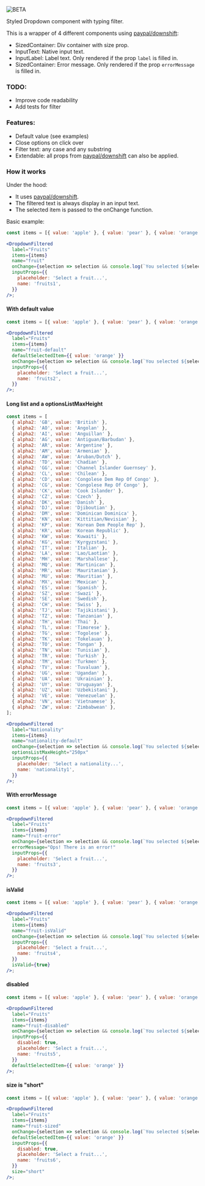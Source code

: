 ![BETA](https://img.shields.io/badge/BETA-0.0.4-yellow.svg)

Styled Dropdown component with typing filter.

This is a wrapper of 4 different components using [paypal/downshift](https://github.com/paypal/downshift):

- SizedContainer: Div container with size prop.
- InputText: Native input text.
- InputLabel: Label text. Only rendered if the prop `label` is filled in.
- SizedContainer: Error message. Only rendered if the prop `errorMessage` is filled in.

### TODO:

- Improve code readability
- Add tests for filter

### Features:

- Default value (see examples)
- Close options on click over
- Filter text: any case and any substring
- Extendable: all props from [paypal/downshift](https://github.com/paypal/downshift) can also
  be applied.

### How it works

Under the hood:

- It uses [paypal/downshift](https://github.com/paypal/downshift).
- The filtered text is always display in an input text.
- The selected item is passed to the onChange function.

Basic example:

```jsx
const items = [{ value: 'apple' }, { value: 'pear' }, { value: 'orange' }, { value: 'grape' }, { value: 'banana' }];

<DropdownFiltered
  label="Fruits"
  items={items}
  name="fruit"
  onChange={selection => selection && console.log(`You selected ${selection.value}`)}
  inputProps={{
    placeholder: 'Select a fruit...',
    name: 'fruits1',
  }}
/>;
```

#### With default value

```jsx
const items = [{ value: 'apple' }, { value: 'pear' }, { value: 'orange' }, { value: 'grape' }, { value: 'banana' }];

<DropdownFiltered
  label="Fruits"
  items={items}
  name="fruit-default"
  defaultSelectedItem={{ value: 'orange' }}
  onChange={selection => selection && console.log(`You selected ${selection.value}`)}
  inputProps={{
    placeholder: 'Select a fruit...',
    name: 'fruits2',
  }}
/>;
```

#### Long list and a optionsListMaxHeight

```jsx
const items = [
  { alpha2: 'GB', value: 'British' },
  { alpha2: 'AO', value: 'Angolan' },
  { alpha2: 'AI', value: 'Anguillan' },
  { alpha2: 'AG', value: 'Antiguan/Barbudan' },
  { alpha2: 'AR', value: 'Argentine' },
  { alpha2: 'AM', value: 'Armenian' },
  { alpha2: 'AW', value: 'Aruban/Dutch' },
  { alpha2: 'TD', value: 'Chadian' },
  { alpha2: 'GG', value: 'Channel Islander Guernsey' },
  { alpha2: 'CL', value: 'Chilean' },
  { alpha2: 'CD', value: 'Congolese Dem Rep Of Congo' },
  { alpha2: 'CG', value: 'Congolese Rep Of Congo' },
  { alpha2: 'CK', value: 'Cook Islander' },
  { alpha2: 'CZ', value: 'Czech' },
  { alpha2: 'DK', value: 'Danish' },
  { alpha2: 'DJ', value: 'Djiboutian' },
  { alpha2: 'DM', value: 'Dominican Dominica' },
  { alpha2: 'KN', value: 'Kittitian/Nevisian' },
  { alpha2: 'KP', value: 'Korean Dem People Rep' },
  { alpha2: 'KR', value: 'Korean Republic' },
  { alpha2: 'KW', value: 'Kuwaiti' },
  { alpha2: 'KG', value: 'Kyrgyzstani' },
  { alpha2: 'IT', value: 'Italian' },
  { alpha2: 'LA', value: 'Lao/Laotian' },
  { alpha2: 'MH', value: 'Marshallese' },
  { alpha2: 'MQ', value: 'Martinican' },
  { alpha2: 'MR', value: 'Mauritanian' },
  { alpha2: 'MU', value: 'Mauritian' },
  { alpha2: 'MX', value: 'Mexican' },
  { alpha2: 'ES', value: 'Spanish' },
  { alpha2: 'SZ', value: 'Swazi' },
  { alpha2: 'SE', value: 'Swedish' },
  { alpha2: 'CH', value: 'Swiss' },
  { alpha2: 'TJ', value: 'Tajikistani' },
  { alpha2: 'TZ', value: 'Tanzanian' },
  { alpha2: 'TH', value: 'Thai' },
  { alpha2: 'TL', value: 'Timorese' },
  { alpha2: 'TG', value: 'Togolese' },
  { alpha2: 'TK', value: 'Tokelauan' },
  { alpha2: 'TO', value: 'Tongan' },
  { alpha2: 'TN', value: 'Tunisian' },
  { alpha2: 'TR', value: 'Turkish' },
  { alpha2: 'TM', value: 'Turkmen' },
  { alpha2: 'TV', value: 'Tuvaluan' },
  { alpha2: 'UG', value: 'Ugandan' },
  { alpha2: 'UA', value: 'Ukrainian' },
  { alpha2: 'UY', value: 'Uruguayan' },
  { alpha2: 'UZ', value: 'Uzbekistani' },
  { alpha2: 'VE', value: 'Venezuelan' },
  { alpha2: 'VN', value: 'Vietnamese' },
  { alpha2: 'ZW', value: 'Zimbabwean' },
];

<DropdownFiltered
  label="Nationality"
  items={items}
  name="nationality-default"
  onChange={selection => selection && console.log(`You selected ${selection.alpha2}`)}
  optionsListMaxHeight="250px"
  inputProps={{
    placeholder: 'Select a nationality...',
    name: 'nationality1',
  }}
/>;
```

#### With errorMessage

```jsx
const items = [{ value: 'apple' }, { value: 'pear' }, { value: 'orange' }, { value: 'grape' }, { value: 'banana' }];

<DropdownFiltered
  label="Fruits"
  items={items}
  name="fruit-error"
  onChange={selection => selection && console.log(`You selected ${selection.value}`)}
  errorMessage="Ops! There is an error!"
  inputProps={{
    placeholder: 'Select a fruit...',
    name: 'fruits3',
  }}
/>;
```

#### isValid

```jsx
const items = [{ value: 'apple' }, { value: 'pear' }, { value: 'orange' }, { value: 'grape' }, { value: 'banana' }];

<DropdownFiltered
  label="Fruits"
  items={items}
  name="fruit-isValid"
  onChange={selection => selection && console.log(`You selected ${selection.value}`)}
  inputProps={{
    placeholder: 'Select a fruit...',
    name: 'fruits4',
  }}
  isValid={true}
/>;
```

#### disabled

```jsx
const items = [{ value: 'apple' }, { value: 'pear' }, { value: 'orange' }, { value: 'grape' }, { value: 'banana' }];

<DropdownFiltered
  label="Fruits"
  items={items}
  name="fruit-disabled"
  onChange={selection => selection && console.log(`You selected ${selection.value}`)}
  inputProps={{
    disabled: true,
    placeholder: 'Select a fruit...',
    name: 'fruits5',
  }}
  defaultSelectedItem={{ value: 'orange' }}
/>;
```

#### size is "short"

```jsx
const items = [{ value: 'apple' }, { value: 'pear' }, { value: 'orange' }, { value: 'grape' }, { value: 'banana' }];

<DropdownFiltered
  label="Fruits"
  items={items}
  name="fruit-sized"
  onChange={selection => selection && console.log(`You selected ${selection.value}`)}
  defaultSelectedItem={{ value: 'orange' }}
  inputProps={{
    disabled: true,
    placeholder: 'Select a fruit...',
    name: 'fruits6',
  }}
  size="short"
/>;
```
